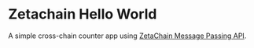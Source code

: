 # Zetachain Hello World

A simple cross-chain counter app using [ZetaChain Message Passing API](https://staging.docs.zetachain.com/develop/api-reference/messaging-api/).
